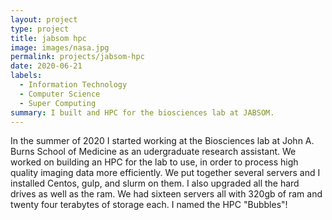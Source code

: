 ```yaml
---
layout: project
type: project
title: jabsom hpc
image: images/nasa.jpg
permalink: projects/jabsom-hpc
date: 2020-06-21
labels:
  - Information Technology
  - Computer Science
  - Super Computing
summary: I built and HPC for the biosciences lab at JABSOM. 
---
```

In the summer of 2020 I started working at the Biosciences lab at John A. Burns School of Medicine as an udergraduate research assistant. We worked on building an HPC for
the lab to use, in order to process high quality imaging data more efficiently. We put together several servers and I installed Centos, gulp, and slurm on them. 
I also upgraded all the hard drives as well as the ram. We had sixteen servers all with 320gb of ram and twenty four terabytes of storage each. 
I named the HPC "Bubbles"!
